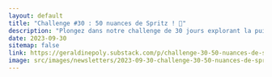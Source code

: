 ```yaml
---
layout: default
title: "Challenge #30 : 50 nuances de Spritz ! 🍹"
description: "Plongez dans notre challenge de 30 jours explorant la puissance et la vitalité du rouge. Découvrez comment cette couleur stimule l'appétit dans les restaurants, influence notre humeur et évoque la force, la sensualité et la joie. Apprenez pourquoi le rouge est à la fois un symbole d'énergie et de convivialité. Rejoignez-nous dans cette aventure colorée et enrichissez-vous de nos connaissances et passions partagées. Abonnez-vous à notre newsletter pour plus d'insights sur les couleurs et la décoration."
date: 2023-09-30
sitemap: false
link: https://geraldinepoly.substack.com/p/challenge-30-50-nuances-de-spritz
image: src/images/newsletters/2023-09-30-challenge-30-50-nuances-de-spritz-.jpg
---
```

